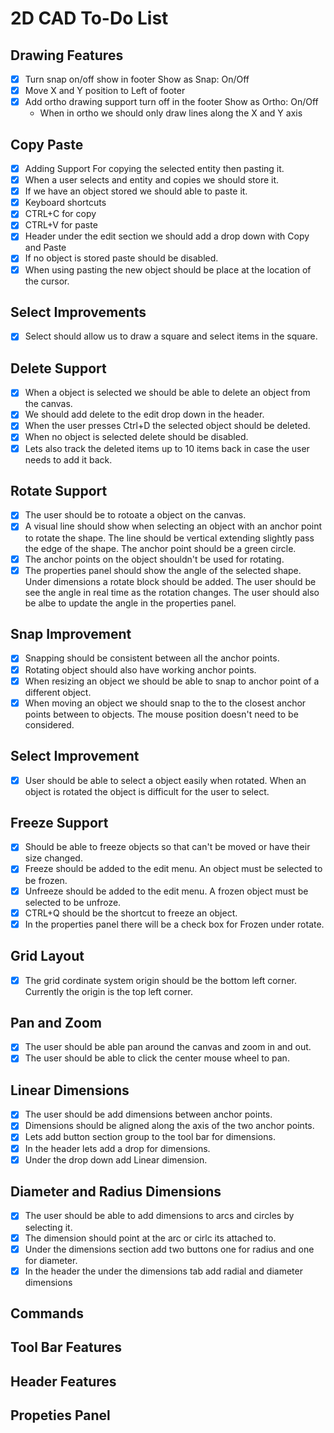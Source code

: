 # 2D CAD To-Do List

## Drawing Features

- [X] Turn snap on/off show in footer Show as Snap: On/Off
- [X] Move X and Y position to Left of footer
- [X] Add ortho drawing support turn off in the footer Show as Ortho: On/Off
  - When in ortho we should only draw lines along the X and Y axis

## Copy Paste

- [X] Adding Support For copying the selected entity then pasting it.
- [X] When a user selects and entity and copies we should store it.
- [X] If we have an object stored we should able to paste it.
- [X] Keyboard shortcuts
- [X] CTRL+C for copy
- [X] CTRL+V for paste
- [X] Header under the edit section we should add a drop down with Copy and Paste
- [X] If no object is stored paste should be disabled.
- [x] When using pasting the new object should be place at the location of the cursor.

## Select Improvements

- [X] Select should allow us to draw a square and select items in the square.

## Delete Support

- [X] When a object is selected we should be able to delete an object from the canvas.
- [X] We should add delete to the edit drop down in the header.
- [X] When the user presses Ctrl+D the selected object should be deleted.
- [X] When no object is selected delete should be disabled.
- [X] Lets also track the deleted items up to 10 items back in case the user needs to add it back.

## Rotate Support

- [X] The user should be to rotoate a object on the canvas.
- [X] A visual line should show when selecting an object with an anchor point to rotate the shape. The line should be vertical extending slightly pass the edge of the shape. The anchor point should be a green circle.
- [X] The anchor points on the object shouldn't be used for rotating.
- [X] The properties panel should show the angle of the selected shape. Under dimensions a rotate block should be added. The user should be see the angle in real time as the rotation changes. The user should also be albe to update the angle in the properties panel.

## Snap Improvement

- [X] Snapping should be consistent between all the anchor points.
- [X] Rotating object should also have working anchor points.
- [X] When resizing an object we should be able to snap to anchor point of a different object.
- [X] When moving an object we should snap to the to the closest anchor points between to objects. The mouse position doesn't need to be considered.

## Select Improvement

- [X] User should be able to select a object easily when rotated. When an object is rotated the object is difficult for the user to select.

## Freeze Support

- [X] Should be able to freeze objects so that can't be moved or have their size changed.
- [X] Freeze should be added to the edit menu. An object must be selected to be frozen.
- [X] Unfreeze should be added to the edit menu. A frozen object must be selected to be unfroze.
- [X] CTRL+Q should be the shortcut to freeze an object.
- [X] In the properties panel there will be a check box for Frozen under rotate.

## Grid Layout

- [x] The grid cordinate system origin should be the bottom left corner. Currently the origin is the top left corner.  

## Pan and Zoom

- [X] The user should be able pan around the canvas and zoom in and out.
- [X] The user should be able to click the center mouse wheel to pan.

## Linear Dimensions

- [X] The user should be add dimensions between anchor points.
- [X] Dimensions should be aligned along the axis of the two anchor points.
- [X] Lets add button section group to the tool bar for dimensions.
- [X] In the header lets add a drop for dimensions.
- [X] Under the drop down add Linear dimension.

## Diameter and Radius Dimensions

-[X] The user should be able to add dimensions to arcs and circles by selecting it.
-[X] The dimension should point at the arc or cirlc its attached to.
-[X] Under the dimensions section add two buttons one for radius and one for diameter.
-[X] In the header the under the dimensions tab add radial and diameter dimensions

## Commands

## Tool Bar Features

## Header Features

## Propeties Panel
